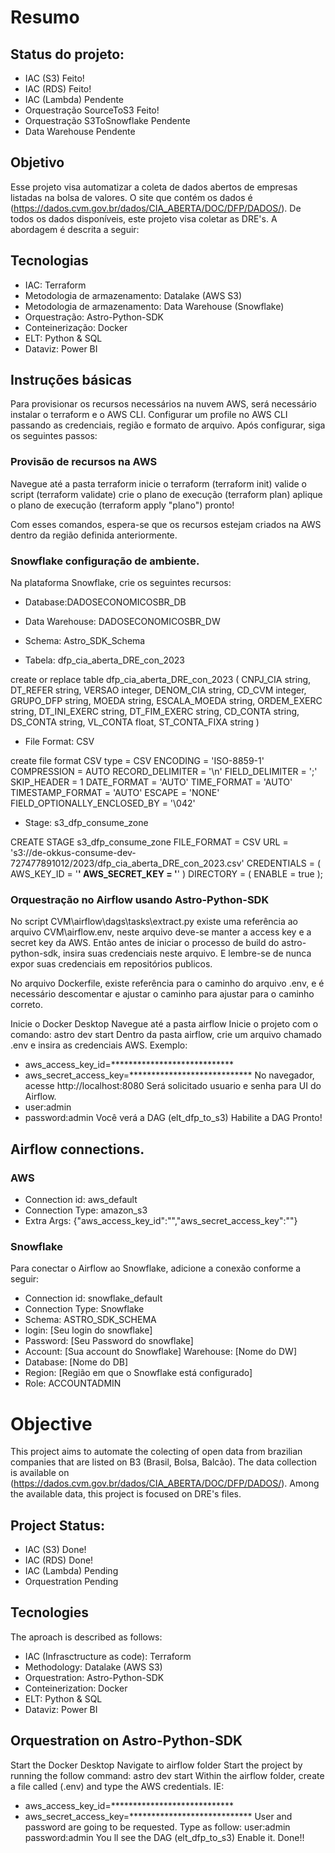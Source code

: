 # Resumo

## Status do projeto:
* IAC (S3)                      Feito!
* IAC (RDS)                     Feito!
* IAC (Lambda)                  Pendente
* Orquestração SourceToS3       Feito!
* Orquestração S3ToSnowflake    Pendente
* Data Warehouse                Pendente

## Objetivo
Esse projeto visa automatizar a coleta de dados abertos de empresas listadas na bolsa de valores. O site que contém os dados é (https://dados.cvm.gov.br/dados/CIA_ABERTA/DOC/DFP/DADOS/). De todos os dados disponíveis, este projeto visa coletar as DRE's.
A abordagem é descrita a seguir:

## Tecnologias
* IAC: Terraform
* Metodologia de armazenamento: Datalake        (AWS S3)
* Metodologia de armazenamento: Data Warehouse  (Snowflake)
* Orquestração: Astro-Python-SDK
* Conteinerização: Docker
* ELT: Python & SQL
* Dataviz: Power BI

## Instruções básicas
Para provisionar os recursos necessários na nuvem AWS, será necessário instalar o terraform e o AWS CLI. Configurar um profile no AWS CLI passando as credenciais, região e formato de arquivo. Após configurar, siga os seguintes passos:

### Provisão de recursos na AWS
Navegue até a pasta terraform
inicie o terraform (terraform init)
valide o script (terraform validate)
crie o plano de execução (terraform plan)
aplique o plano de execução (terraform apply "plano")
pronto!

Com esses comandos, espera-se que os recursos estejam criados na AWS dentro da região definida anteriormente.

### Snowflake configuração de ambiente.
Na plataforma Snowflake, crie os seguintes recursos:

* Database:DADOSECONOMICOSBR_DB

* Data Warehouse: DADOSECONOMICOSBR_DW

* Schema: Astro_SDK_Schema

* Tabela: dfp_cia_aberta_DRE_con_2023

create or replace table dfp_cia_aberta_DRE_con_2023
(
    CNPJ_CIA string,
    DT_REFER string,
    VERSAO integer,
    DENOM_CIA string,
    CD_CVM integer,
    GRUPO_DFP string,
    MOEDA string,
    ESCALA_MOEDA string,
    ORDEM_EXERC string,
    DT_INI_EXERC string,
    DT_FIM_EXERC string,
    CD_CONTA string,
    DS_CONTA string,
    VL_CONTA float,
    ST_CONTA_FIXA string
)

* File Format: CSV

create file format CSV
    type = CSV 
    ENCODING = 'ISO-8859-1'
    COMPRESSION = AUTO 
    RECORD_DELIMITER = '\n'
    FIELD_DELIMITER = ';' 
    SKIP_HEADER = 1
    DATE_FORMAT = 'AUTO' 
    TIME_FORMAT = 'AUTO'
    TIMESTAMP_FORMAT = 'AUTO' 
    ESCAPE = 'NONE' 
    FIELD_OPTIONALLY_ENCLOSED_BY = '\042'

* Stage: s3_dfp_consume_zone

CREATE STAGE s3_dfp_consume_zone 
    FILE_FORMAT = CSV
	URL = 's3://de-okkus-consume-dev-727477891012/2023/dfp_cia_aberta_DRE_con_2023.csv' 
	CREDENTIALS = ( AWS_KEY_ID = '********' AWS_SECRET_KEY = '********' ) 
	DIRECTORY = ( ENABLE = true );

### Orquestração no Airflow usando Astro-Python-SDK
No script CVM\airflow\dags\tasks\extract.py existe uma referência ao arquivo CVM\airflow\.env, neste arquivo deve-se manter a access key e a secret key da AWS. Então antes de iniciar o processo de build do astro-python-sdk, insira suas credenciais neste arquivo. E lembre-se de nunca expor suas credenciais em repositórios publicos.

No arquivo Dockerfile, existe referência para o caminho do arquivo .env, e é necessário descomentar e ajustar o caminho para ajustar para o caminho correto.

Inicie o Docker Desktop
Navegue até a pasta airflow
Inicie o projeto com o comando: astro dev start
Dentro da pasta airflow, crie um arquivo chamado .env e insira as credenciais AWS.
Exemplo:
* aws_access_key_id=****************************
* aws_secret_access_key=****************************
No navegador, acesse http://localhost:8080
Será solicitado usuario e senha para UI do Airflow.
* user:admin
* password:admin
Você verá a DAG (elt_dfp_to_s3)
Habilite a DAG
Pronto!

## Airflow connections.

### AWS
* Connection id: aws_default
* Connection Type: amazon_s3
* Extra Args: {"aws_access_key_id":"","aws_secret_access_key":""}

### Snowflake
Para conectar o Airflow ao Snowflake, adicione a conexão conforme a seguir:
* Connection id: snowflake_default
* Connection Type: Snowflake
* Schema: ASTRO_SDK_SCHEMA
* login: [Seu login do snowflake]
* Password: [Seu Password do snowflake]
* Account: [Sua account do Snowflake]
Warehouse: [Nome do DW]
* Database: [Nome do DB]
* Region: [Região em que o Snowflake está configurado]
* Role: ACCOUNTADMIN


# Objective
This project aims to automate the colecting of open data from brazilian companies that are listed on B3 (Brasil, Bolsa, Balcão). The data collection is available on (https://dados.cvm.gov.br/dados/CIA_ABERTA/DOC/DFP/DADOS/). Among the available data, this project is focused on DRE's files.

## Project Status:
* IAC (S3)      Done!
* IAC (RDS)     Done!
* IAC (Lambda)  Pending
* Orquestration Pending

## Tecnologies
The aproach is described as follows:

* IAC (Infrasctructure as code): Terraform
* Methodology: Datalake (AWS S3)
* Orquestration: Astro-Python-SDK
* Conteinerization: Docker
* ELT: Python & SQL
* Dataviz: Power BI

## Orquestration on Astro-Python-SDK
Start the Docker Desktop
Navigate to airflow folder
Start the project by running the follow command: astro dev start
Within the airflow folder, create a file called (.env) and type the AWS credentials.
IE:
* aws_access_key_id=****************************
* aws_secret_access_key=****************************
User and password are going to be requested. Type as follow:
user:admin
password:admin
You ll see the DAG (elt_dfp_to_s3)
Enable it.
Done!!

